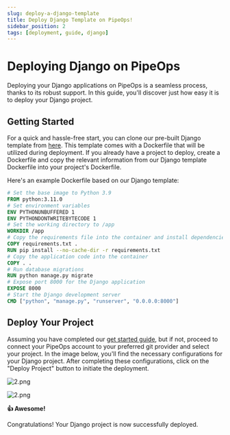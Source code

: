 ```yaml
---
slug: deploy-a-django-template
title: Deploy Django Template on PipeOps!
sidebar_position: 2
tags: [deployment, guide, django]
---
```


# Deploying Django on PipeOps

Deploying your Django applications on PipeOps is a seamless process, thanks to its robust support. In this guide, you'll discover just how easy it is to deploy your Django project.

## Getting Started

For a quick and hassle-free start, you can clone our pre-built Django template from [here](https://github.com/pipeops-dev/pipeops-django). This template comes with a Dockerfile that will be utilized during deployment. If you already have a project to deploy, create a Dockerfile and copy the relevant information from our Django template Dockerfile into your project's Dockerfile.

Here's an example Dockerfile based on our Django template:

```dockerfile
# Set the base image to Python 3.9
FROM python:3.11.0
# Set environment variables
ENV PYTHONUNBUFFERED 1
ENV PYTHONDONTWRITEBYTECODE 1
# Set the working directory to /app
WORKDIR /app
# Copy the requirements file into the container and install dependencies
COPY requirements.txt .
RUN pip install --no-cache-dir -r requirements.txt
# Copy the application code into the container
COPY . .
# Run database migrations
RUN python manage.py migrate
# Expose port 8000 for the Django application
EXPOSE 8000
# Start the Django development server
CMD ["python", "manage.py", "runserver", "0.0.0.0:8000"]
```

## Deploy Your Project

Assuming you have completed our [get started guide](/docs/projects/project-deployment), but if not, proceed to connect your PipeOps account to your preferred git provider and select your project. In the image below, you'll find the necessary configurations for your Django project. After completing these configurations, click on the "Deploy Project" button to initiate the deployment.

![2.png](https://res.cloudinary.com/djhh4kkml/image/upload/v1678874959/Pipeops/django_u8mv1l.png)

![2.png](https://res.cloudinary.com/djhh4kkml/image/upload/v1678875019/Pipeops/image_5_bhabno.png)

**👍 Awesome!**

Congratulations! Your Django project is now successfully deployed.
